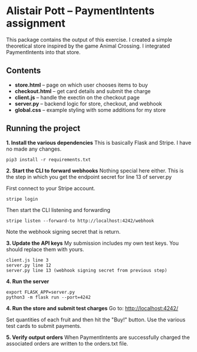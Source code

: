 
# Alistair Pott – PaymentIntents assignment

This package contains the output of this exercise. I created a simple theoretical store inspired by the game Animal Crossing. I integrated PaymentIntents into that store.

## Contents
-   **store.html** – page on which user chooses items to buy
-   **checkout.html** – get card details and submit the charge
-   **client.js** – handle the exectin on the checkout page  
-   **server.py** – backend logic for store, checkout, and webhook
- **global.css** – example styling with some additions for my store

## Running the project

**1. Install the various dependencies** 
This is basically Flask and Stripe. I have no made any changes. 

```
pip3 install -r requirements.txt
```

**2. Start the CLI to forward webhooks**
Nothing special here either. This is the step in which you get the endpoint secret for line 13 of server.py

First connect to your Stripe account.
```
stripe login
```
Then start the CLI listening and forwarding
```
stripe listen --forward-to http://localhost:4242/webhook
```
Note the webhook signing secret that is return. 

**3. Update the API keys**
My submission includes my own test keys. You should replace them with yours.
```
client.js line 3
server.py line 12
server.py line 13 (webhook signing secret from previous step)
```

**4. Run the server**

```
export FLASK_APP=server.py
python3 -m flask run --port=4242
```

**4. Run the store and submit test charges**
Go to:  [http://localhost:4242/](http://localhost:4242/)

Set quantities of each fruit and then hit the "Buy!" button. Use the various test cards to submit payments. 

**5. Verify output orders**
When PaymentIntents are successfully charged the associated orders are written to the orders.txt file. 
